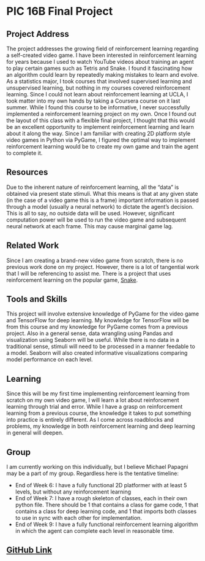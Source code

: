 # PIC 16B Final Project 

## Project Address
The project addresses the growing field of reinforcement learning regarding a self-created video game. I have been interested in reinforcement learning for years because I used to watch YouTube videos about training an agent to play certain games such as Tetris and Snake. I found it fascinating how an algorithm could learn by repeatedly making mistakes to learn and evolve. As a statistics major, I took courses that involved supervised learning and unsupervised learning, but nothing in my courses covered reinforcement learning. Since I could not learn about reinforcement learning at UCLA, I took matter into my own hands by taking a Coursera course on it last summer. While I found this course to be informative, I never successfully implemented a reinforcement learning project on my own. Once I found out the layout of this class with a flexible final project, I thought that this would be an excellent opportunity to implement reinforcement learning and learn about it along the way. Since I am familiar with creating 2D platform style video games in Python via PyGame, I figured the optimal way to implement reinforcement learning would be to create my own game and train the agent to complete it. 

## Resources
Due to the inherent nature of reinforcement learning, all the “data” is obtained via present state stimuli. What this means is that at any given state (in the case of a video game this is a frame) important information is passed through a model (usually a neural network) to dictate the agent’s decision. This is all to say, no outside data will be used. However, significant computation power will be used to run the video game and subsequent neural network at each frame. This may cause marginal game lag. 

## Related Work
Since I am creating a brand-new video game from scratch, there is no previous work done on my project. However, there is a lot of tangential work that I will be referencing to assist me. There is a project that uses reinforcement learning on the popular game, [Snake](https://www.youtube.com/watch?v=-NJ9frfAWRo). 

## Tools and Skills
This project will involve extensive knowledge of PyGame for the video game and TensorFlow for deep learning. My knowledge for TensorFlow will be from this course and my knowledge for PyGame comes from a previous project. Also in a general sense, data wrangling using Pandas and visualization using Seaborn will be useful. While there is no data in a traditional sense, stimuli will need to be processed in a manner feedable to a model. Seaborn will also created informative visualizations comparing model performance on each level. 

## Learning
Since this will be my first time implementing reinforcement learning from scratch on my own video game, I will learn a lot about reinforcement learning through trial and error. While I have a grasp on reinforcement learning from a previous course, the knowledge it takes to put something into practice is entirely different. As I come across roadblocks and problems, my knowledge in both reinforcement learning and deep learning in general will deepen. 

## Group
I am currently working on this individually, but I believe Michael Papagni may be a part of my group. Regardless here is the tentative timeline: 

-	End of Week 6: I have a fully functional 2D platformer with at least 5 levels, but without any reinforcement learning
-	End of Week 7: I have a rough skeleton of classes, each in their own python file. There should be 1 that contains a class for game code, 1 that contains a class for deep learning code, and 1 that imports both classes to use in sync with each other for implementation. 
-	End of Week 9: I have a fully functional reinforcement learning algorithm in which the agent can complete each level in reasonable time.

## [GitHub Link](https://github.com/stephenyu2/pic16b-final-project) 
